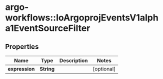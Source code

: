 # argo-workflows::IoArgoprojEventsV1alpha1EventSourceFilter

## Properties
Name | Type | Description | Notes
------------ | ------------- | ------------- | -------------
**expression** | **String** |  | [optional] 


